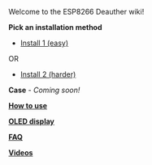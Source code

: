 Welcome to the ESP8266 Deauther wiki!

**Pick an installation method**
* [Install 1 (easy)](https://github.com/spacehuhn/esp8266_deauther/wiki/Install-1)

OR

* [Install 2 (harder)](https://github.com/spacehuhn/esp8266_deauther/wiki/Install-2)

**Case** - _Coming soon!_

[**How to use**](https://github.com/spacehuhn/esp8266_deauther/wiki/How-to-use)

[**OLED display**](https://github.com/spacehuhn/esp8266_deauther/wiki/OLED-display)

[**FAQ**](https://github.com/spacehuhn/esp8266_deauther/wiki/FAQ)

[**Videos**](https://github.com/spacehuhn/esp8266_deauther/wiki/Videos)